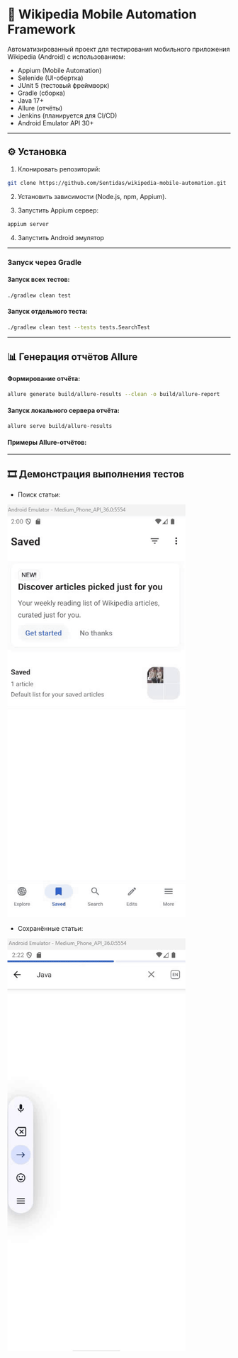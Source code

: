 
# 📱 Wikipedia Mobile Automation Framework

Автоматизированный проект для тестирования мобильного приложения Wikipedia (Android) с использованием:

- Appium (Mobile Automation)
- Selenide (UI-обертка)
- JUnit 5 (тестовый фреймворк)
- Gradle (сборка)
- Java 17+
- Allure (отчёты)
- Jenkins (планируется для CI/CD)
- Android Emulator API 30+

---

## ⚙️ Установка

1. Клонировать репозиторий:

```bash
git clone https://github.com/Sentidas/wikipedia-mobile-automation.git
```

2. Установить зависимости (Node.js, npm, Appium).

3. Запустить Appium сервер:

```bash
appium server
```

4. Запустить Android эмулятор

---
### Запуск через Gradle

#### Запуск всех тестов:

```bash
./gradlew clean test
```

#### Запуск отдельного теста:

```bash
./gradlew clean test --tests tests.SearchTest
```

---

## 📊 Генерация отчётов Allure

#### Формирование отчёта:

```bash
allure generate build/allure-results --clean -o build/allure-report
```

#### Запуск локального сервера отчёта:

```bash
allure serve build/allure-results
```

#### Примеры Allure-отчётов:



---

## 🎞 Демонстрация выполнения тестов

- Поиск статьи:

![Удаление сохранненой статьи](media/mobile_test1.gif)

- Сохранённые статьи:

![Сохранение результатов поиска после сворачивания и возврата в приложение](media/mobile_test2.gif)

